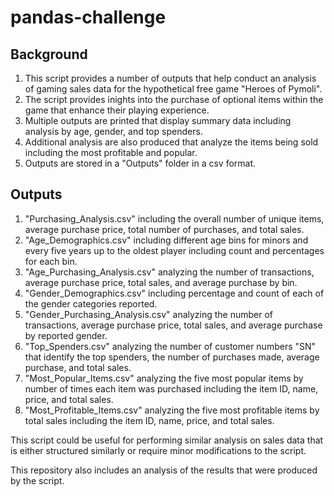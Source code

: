# pandas-challenge

## Background
  1. This script provides a number of outputs that help conduct an analysis of gaming sales data for the hypothetical free game "Heroes of Pymoli".
  2. The script provides inights into the purchase of optional items within the game that enhance their playing experience.
  3. Multiple outputs are printed that display summary data including analysis by age, gender, and top spenders.
  4. Additional analysis are also produced that analyze the items being sold including the most profitable and popular.
  5. Outputs are stored in a "Outputs" folder in a csv format.

## Outputs
  1. "Purchasing_Analysis.csv" including the overall number of unique items, average purchase price, total number of purchases, and total sales.
  2. "Age_Demographics.csv" including different age bins for minors and every five years up to the oldest player including count and percentages for each bin.
  3. "Age_Purchasing_Analysis.csv" analyzing the number of transactions, average purchase price, total sales, and average purchase by bin.
  4. "Gender_Demographics.csv" including percentage and count of each of the gender categories reported.
  5. "Gender_Purchasing_Analysis.csv" analyzing the number of transactions, average purchase price, total sales, and average purchase by reported gender.
  6. "Top_Spenders.csv" analyzing the number of customer numbers "SN" that identify the top spenders, the number of purchases made, average purchase, and total sales.
  7. "Most_Popular_Items.csv" analyzing the five most popular items by number of times each item was purchased including the item ID, name, price, and total sales.
  8. "Most_Profitable_Items.csv" analyzing the five most profitable items by total sales including the item ID, name, price, and total sales.

This script could be useful for performing similar analysis on sales data that is either structured similarly or require minor modifications to the script.

This repository also includes an analysis of the results that were produced by the script.
